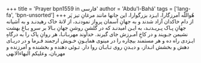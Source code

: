 +++
title = 'Prayer bpn1559 in فارسی'
author = 'Abdu'l-Bahá'
tags = ['lang-fa', 'bpn-unsorted']
+++
هُواللّه
آمرزگارا، ایـزد بزرگوارا، این جانها مانند مرغانِ تیز پَر از دامِ خاکدان آزاد شدند و به جهانِ آسمان پرواز نمودنـد، از لانۀ خاک رهیدنـد و به آشیانه جهانِ پـاک پـریـدنـد، به ایـن امیدنـد که در گلشنِ روشنِ جهانِ بـالا بر سروِ بـاغِ بهشت نشیمن جـویند و در کاخِ آمـرزش جای گیرند. خداوند مهربـانـا، هر روانِ پاک را به درگاهِ ایـزدی راه ده و هر مستمند بیچاره را در مینوی همایـونِ خـویش ارجمند فـرما و در دریـای دهش و بخشش انـداز، و دیـدنِ روی تـابـان روا دار. تـوئی دهنده و بخشنده و آمرزنده و مهربان، وعلیکم البهاءالابهی
